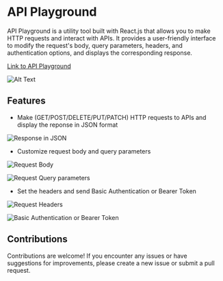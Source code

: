 # API Playground

API Playground is a utility tool built with React.js that allows you to make HTTP requests and interact with APIs. It provides a user-friendly interface to modify the request's body, query parameters, headers, and authentication options, and displays the corresponding response.

[Link to API Playground](https://apiplayground.netlify.app)


![Alt Text](https://res.cloudinary.com/dftm1aoqy/image/upload/v1687354423/api-playground_vogmtc.png)

## Features

- Make (GET/POST/DELETE/PUT/PATCH) HTTP requests to APIs and display the reponse in JSON format

![Response in JSON](https://res.cloudinary.com/dftm1aoqy/image/upload/v1687355161/api-playground-response_flf9lv.png)

- Customize request body and query parameters

![Request Body](https://res.cloudinary.com/dftm1aoqy/image/upload/v1687355160/api-playground-body_yqlb0h.png)

![Request Query parameters](https://res.cloudinary.com/dftm1aoqy/image/upload/v1687355160/api-playground-query_bk8jaw.png)

- Set the headers and send Basic Authentication or Bearer Token

![Request Headers](https://res.cloudinary.com/dftm1aoqy/image/upload/v1687355160/api-playground-headers_etgoua.png)

![Basic Authentication or Bearer Token](https://res.cloudinary.com/dftm1aoqy/image/upload/v1687355160/api-playground-auth_fxa3ex.png)


## Contributions

Contributions are welcome! If you encounter any issues or have suggestions for improvements, please create a new issue or submit a pull request.
